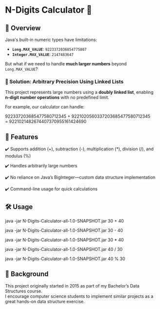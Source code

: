 # N-Digits Calculator 🧮  

## 🚀 Overview  
Java's built-in numeric types have limitations:  

- **`Long.MAX_VALUE`**: `9223372036854775807`  
- **`Integer.MAX_VALUE`**: `2147483647`  

But what if we need to handle **much larger numbers** beyond `Long.MAX_VALUE`?  

### **🔹 Solution: Arbitrary Precision Using Linked Lists**  
This project represents large numbers using a **doubly linked list**, enabling **n-digit number operations** with no predefined limit.  

For example, our calculator can handle:  

922337203685477580712345 + 9221020560337203685477580712345  
= 9221021482674407370955161424690


## 📌 Features
✔️ Supports addition (+), subtraction (-), multiplication (*), division (/), and modulus (%) 

✔️ Handles arbitrarily large numbers 

✔️ No reliance on Java’s BigInteger—custom data structure implementation 

✔️ Command-line usage for quick calculations 

## 🛠️ Usage

java -jar N-Digits-Calculator-all-1.0-SNAPSHOT.jar 30 + 40 

java -jar N-Digits-Calculator-all-1.0-SNAPSHOT.jar 30 - 40 

java -jar N-Digits-Calculator-all-1.0-SNAPSHOT.jar 30 * 40 

java -jar N-Digits-Calculator-all-1.0-SNAPSHOT.jar 40 / 30 

java -jar N-Digits-Calculator-all-1.0-SNAPSHOT.jar 40 % 30 

## 📖 Background
This project originally started in 2015 as part of my Bachelor’s Data Structures course. \
I encourage computer science students to implement similar projects as a great hands-on data structure exercise.
